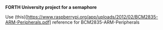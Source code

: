 **FORTH University project for a semaphore**

Use (this)[https://www.raspberrypi.org/app/uploads/2012/02/BCM2835-ARM-Peripherals.pdf] reference for BCM2835-ARM-Peripherals